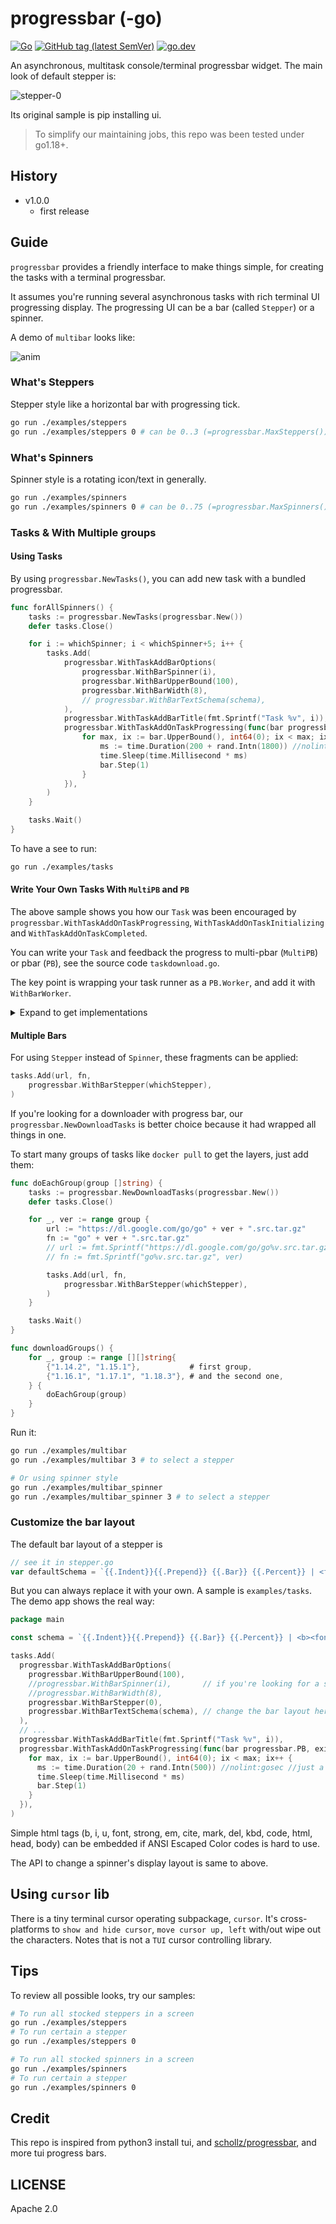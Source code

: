 # progressbar (-go)

[![Go](https://github.com/hedzr/progressbar/actions/workflows/go.yml/badge.svg)](https://github.com/hedzr/progressbar/actions/workflows/go.yml)
[![GitHub tag (latest SemVer)](https://img.shields.io/github/tag/hedzr/progressbar.svg?label=release)](https://github.com/hedzr/progressbar/releases)
[![go.dev](https://img.shields.io/badge/go-dev-green)](https://pkg.go.dev/github.com/hedzr/progressbar)

An asynchronous, multitask console/terminal progressbar widget. The main look of default stepper is:

![stepper-0](https://github.com/hzimg/blog-pics/blob/master/Picsee/stepper-0.mov.webp?raw=true)

Its original sample is pip installing ui.

> To simplify our maintaining jobs, this repo was been tested under go1.18+.

## History

- v1.0.0
  - first release

## Guide

`progressbar` provides a friendly interface to make things simple,
for creating the tasks with a terminal progressbar.

It assumes you're running several asynchronous tasks with
rich terminal UI progressing display. The progressing UI can
be a bar (called `Stepper`) or a spinner.

A demo of `multibar` looks like:

![anim](https://github.com/hzimg/blog-pics/blob/master/Picsee/Screen%20Recording%202023-01-20%20at%2018.52.29.webp?raw=true)

### What's Steppers

Stepper style like a horizontal bar with progressing tick.

```bash
go run ./examples/steppers
go run ./examples/steppers 0 # can be 0..3 (=progressbar.MaxSteppers())
```

### What's Spinners

Spinner style is a rotating icon/text in generally.

```bash
go run ./examples/spinners
go run ./examples/spinners 0 # can be 0..75 (=progressbar.MaxSpinners())
```

### Tasks & With Multiple groups

#### Using Tasks

By using `progressbar.NewTasks()`, you can add new task with a bundled progressbar.

```go
func forAllSpinners() {
	tasks := progressbar.NewTasks(progressbar.New())
	defer tasks.Close()

	for i := whichSpinner; i < whichSpinner+5; i++ {
		tasks.Add(
			progressbar.WithTaskAddBarOptions(
				progressbar.WithBarSpinner(i),
				progressbar.WithBarUpperBound(100),
				progressbar.WithBarWidth(8),
				// progressbar.WithBarTextSchema(schema),
			),
			progressbar.WithTaskAddBarTitle(fmt.Sprintf("Task %v", i)),
			progressbar.WithTaskAddOnTaskProgressing(func(bar progressbar.PB, exitCh <-chan struct{}) {
				for max, ix := bar.UpperBound(), int64(0); ix < max; ix++ {
					ms := time.Duration(200 + rand.Intn(1800)) //nolint:gosec //just a demo
					time.Sleep(time.Millisecond * ms)
					bar.Step(1)
				}
			}),
		)
	}

	tasks.Wait()
}
```

To have a see to run:

```bash
go run ./examples/tasks
```

#### Write Your Own Tasks With `MultiPB` and `PB`

The above sample shows you how our `Task` was been encouraged by
`progressbar.WithTaskAddOnTaskProgressing`, `WithTaskAddOnTaskInitializing`
and `WithTaskAddOnTaskCompleted`.

You can write your `Task` and feedback the progress to multi-pbar (`MultiPB`)
or pbar (`PB`), see the source code `taskdownload.go`.

The key point is wrapping your task runner as a `PB.Worker`, and add it with
`WithBarWorker`.

<details>
<summary> Expand to get implementations </summary>

```go
func (s *DownloadTasks) Add(url, filename string, opts ...Opt) {
	task := new(aTask)
	task.wg = &s.wg
	task.url = url
	task.fn = filename

	var o []Opt
	o = append(o,
		WithBarWorker(task.doWorker),
		WithBarOnCompleted(task.onCompleted),
		WithBarOnStart(task.onStart),
	)
	o = append(o, opts...)

	s.bar.Add(
		100,
		task.fn, // fmt.Sprintf("downloading %v", s.fn),
		// // WithBarSpinner(14),
		// // WithBarStepper(3),
		// WithBarStepper(0),
		// WithBarWorker(s.doWorker),
		// WithBarOnCompleted(s.onCompleted),
		// WithBarOnStart(s.onStart),
		o...,
	)

	s.wg.Add(1)
}

func (s *aTask) doWorker(bar PB, exitCh <-chan struct{}) {
	// _, _ = io.Copy(s.w, s.resp.Body)

	for {
		n, err := s.resp.Body.Read(s.buf)
		if err != nil && !errors.Is(err, io.EOF) {
			log.Printf("Error: %v", err)
			return
		}
		if n == 0 {
			break
		}

		if _, err = s.w.Write(s.buf[:n]); err != nil {
			log.Printf("Error: %v", err)
			return
		}

		select {
		case <-exitCh:
			return
		default:
		}

		// time.Sleep(time.Millisecond * 100)
	}
}

func (s *aTask) onCompleted(bar PB) {
	wg := s.wg
	s.wg = nil
	wg.Done()
	atomic.AddInt32(&s.doneCount, 1)
}

func (s *aTask) onStart(bar PB) {
	if s.req == nil {
		var err error
		s.req, err = http.NewRequest("GET", s.url, nil) //nolint:gocritic
		if err != nil {
			log.Printf("Error: %v", err)
		}
		s.f, err = os.OpenFile(s.fn, os.O_CREATE|os.O_WRONLY, 0o644)
		if err != nil {
			log.Printf("Error: %v", err)
		}
		s.resp, err = http.DefaultClient.Do(s.req)
		if err != nil {
			log.Printf("Error: %v", err)
		}
		bar.UpdateRange(0, s.resp.ContentLength)

		s.w = io.MultiWriter(s.f, bar)

		const BUFFERSIZE = 4096
		s.buf = make([]byte, BUFFERSIZE)
	}
}
```

</details>

#### Multiple Bars

For using `Stepper` instead of `Spinner`, these fragments can be applied:

```go
tasks.Add(url, fn,
	progressbar.WithBarStepper(whichStepper),
)
```

If you're looking for a downloader with progress bar, our `progressbar.NewDownloadTasks`
is better choice because it had wrapped all things in one.

To start many groups of tasks like `docker pull` to get the layers, just add them:

```go
func doEachGroup(group []string) {
	tasks := progressbar.NewDownloadTasks(progressbar.New())
	defer tasks.Close()

	for _, ver := range group {
		url := "https://dl.google.com/go/go" + ver + ".src.tar.gz"
		fn := "go" + ver + ".src.tar.gz"
		// url := fmt.Sprintf("https://dl.google.com/go/go%v.src.tar.gz", ver)
		// fn := fmt.Sprintf("go%v.src.tar.gz", ver)

		tasks.Add(url, fn,
			progressbar.WithBarStepper(whichStepper),
		)
	}

	tasks.Wait()
}

func downloadGroups() {
	for _, group := range [][]string{
		{"1.14.2", "1.15.1"},           # first group,
		{"1.16.1", "1.17.1", "1.18.3"}, # and the second one,
	} {
		doEachGroup(group)
	}
}
```

Run it:

```bash
go run ./examples/multibar
go run ./examples/multibar 3 # to select a stepper

# Or using spinner style
go run ./examples/multibar_spinner
go run ./examples/multibar_spinner 3 # to select a stepper
```

### Customize the bar layout

The default bar layout of a stepper is

```go
// see it in stepper.go
var defaultSchema = `{{.Indent}}{{.Prepend}} {{.Bar}} {{.Percent}} | <font color="green">{{.Title}}</font> | {{.Current}}/{{.Total}} {{.Speed}} {{.Elapsed}} {{.Append}}`
```

But you can always replace it with your own. A sample is `examples/tasks`. The demo app shows the real way:

```go
package main

const schema = `{{.Indent}}{{.Prepend}} {{.Bar}} {{.Percent}} | <b><font color="green">{{.Title}}</font></b> {{.Append}}`

tasks.Add(
  progressbar.WithTaskAddBarOptions(
    progressbar.WithBarUpperBound(100),
    //progressbar.WithBarSpinner(i),       // if you're looking for a spinner instead stepper
    //progressbar.WithBarWidth(8),
    progressbar.WithBarStepper(0),
    progressbar.WithBarTextSchema(schema), // change the bar layout here
  ),
  // ...
  progressbar.WithTaskAddBarTitle(fmt.Sprintf("Task %v", i)),
  progressbar.WithTaskAddOnTaskProgressing(func(bar progressbar.PB, exitCh <-chan struct{}) {
    for max, ix := bar.UpperBound(), int64(0); ix < max; ix++ {
      ms := time.Duration(20 + rand.Intn(500)) //nolint:gosec //just a demo
      time.Sleep(time.Millisecond * ms)
      bar.Step(1)
    }
  }),
)
```

Simple html tags (b, i, u, font, strong, em, cite, mark, del, kbd, code, html, head, body) can be embedded if ANSI Escaped Color codes is hard to use.

The API to change a spinner's display layout is same to above.

## Using `cursor` lib

There is a tiny terminal cursor operating subpackage, `cursor`. It's cross-platforms to `show and hide cursor`, `move cursor up, left` with/out wipe out the characters. Notes that is not a `TUI` cursor controlling library.

## Tips

To review all possible looks, try our samples:

```bash
# To run all stocked steppers in a screen
go run ./examples/steppers
# To run certain a stepper
go run ./examples/steppers 0

# To run all stocked spinners in a screen
go run ./examples/spinners
# To run certain a stepper
go run ./examples/spinners 0
```

## Credit

This repo is inspired from python3 install tui, and
[schollz/progressbar](https://github.com/schollz/progressbar), and more tui progress bars.

## LICENSE

Apache 2.0
